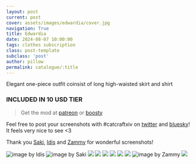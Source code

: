 ```yaml
---
layout: post
current: post
cover: assets/images/edwardia/cover.jpg
navigation: True
title: Edwardia
date: 2024-08-07 10:00:00
tags: clothes subscription
class: post-template
subclass: 'post'
author: pillow
permalink: catalogue/:title
---
```


Elegant one-piece outfit coinsist of long high-waisted skirt and shirt

### INCLUDED IN 10 USD TIER

> Get the mod at [patreon](https://www.patreon.com/posts/edwardia-dress-109611115?utm_medium=clipboard_copy&utm_source=copyLink&utm_campaign=postshare_creator&utm_content=join_link) or [boosty](https://boosty.to/miaumori/posts/84c827d7-4dbf-4857-b1f1-6c54a0ec3dd2?share=post_link)

Feel free to post your screenshots with #catcraftxiv on [twitter](https://x.com/hashtag/catcraftxiv?src=hashtag_click) and [bluesky](https://bsky.app/hashtag/catcraftxiv)! It feels very nice to see <3

Thank you [Saki](https://x.com/PhotosmithSaki), [Idis](https://x.com/idisxiv) and [Zammy](https://x.com/Emblem13235) for wonderful screenshots!

<img src="/assets/images/edwardia/ffxiv_dx11_2024-08-27_23-19-41.jpg" title="image by Idis"/>
<img src="/assets/images/edwardia/2024-08-06_21-17-56-529_Sakis_Night_Equalizer.jpg" title="image by Saki"/>
<img src="https://catcraftxiv.github.io/web/assets/img/gallery/ffxiv_dx11 2024-08-05 19-46-34 Maya_Adorable_Gameplay.jpg"/>
<img src="/assets/images/edwardia/pic1.jpg"/>
<img src="/assets/images/edwardia/pic2.jpg"/>
<img src="/assets/images/edwardia/pic3.jpg"/>
<img src="/assets/images/edwardia/pic4.jpg"/>
<img src="/assets/images/edwardia/pic5.jpg"/>
<img src="/assets/images/edwardia/Zamira599.jpg" title="image by Zammy"/>
<img src="/assets/images/edwardia/cover.jpg"/>
